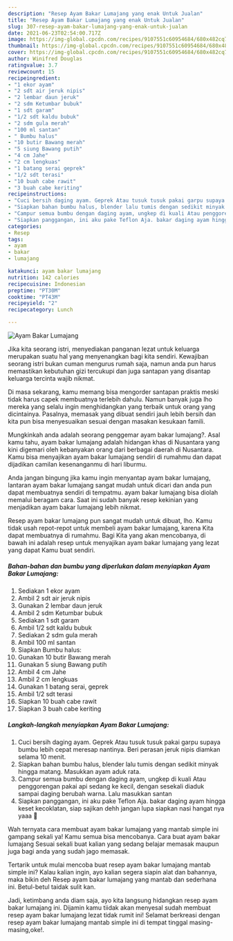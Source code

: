 ```yaml
---
description: "Resep Ayam Bakar Lumajang yang enak Untuk Jualan"
title: "Resep Ayam Bakar Lumajang yang enak Untuk Jualan"
slug: 307-resep-ayam-bakar-lumajang-yang-enak-untuk-jualan
date: 2021-06-23T02:54:00.717Z
image: https://img-global.cpcdn.com/recipes/9107551c60954684/680x482cq70/ayam-bakar-lumajang-foto-resep-utama.jpg
thumbnail: https://img-global.cpcdn.com/recipes/9107551c60954684/680x482cq70/ayam-bakar-lumajang-foto-resep-utama.jpg
cover: https://img-global.cpcdn.com/recipes/9107551c60954684/680x482cq70/ayam-bakar-lumajang-foto-resep-utama.jpg
author: Winifred Douglas
ratingvalue: 3.7
reviewcount: 15
recipeingredient:
- "1 ekor ayam"
- "2 sdt air jeruk nipis"
- "2 lembar daun jeruk"
- "2 sdm Ketumbar bubuk"
- "1 sdt garam"
- "1/2 sdt kaldu bubuk"
- "2 sdm gula merah"
- "100 ml santan"
- " Bumbu halus"
- "10 butir Bawang merah"
- "5 siung Bawang putih"
- "4 cm Jahe"
- "2 cm lengkuas"
- "1 batang serai geprek"
- "1/2 sdt terasi"
- "10 buah cabe rawit"
- "3 buah cabe keriting"
recipeinstructions:
- "Cuci bersih daging ayam. Geprek Atau tusuk tusuk pakai garpu supaya bumbu lebih cepat meresap nantinya. Beri perasan jeruk nipis diamkan selama 10 menit."
- "Siapkan bahan bumbu halus, blender lalu tumis dengan sedikit minyak hingga matang. Masukkan ayam aduk rata."
- "Campur semua bumbu dengan daging ayam, ungkep di kuali Atau penggorengan pakai api sedang ke kecil, dengan sesekali diaduk sampai daging berubah warna. Lalu masukkan santan"
- "Siapkan panggangan, ini aku pake Teflon Aja. bakar daging ayam hingga keset kecoklatan, siap sajikan dehh jangan lupa siapkan nasi hangat nya yaaa 🤗"
categories:
- Resep
tags:
- ayam
- bakar
- lumajang

katakunci: ayam bakar lumajang 
nutrition: 142 calories
recipecuisine: Indonesian
preptime: "PT30M"
cooktime: "PT43M"
recipeyield: "2"
recipecategory: Lunch

---
```



![Ayam Bakar Lumajang](https://img-global.cpcdn.com/recipes/9107551c60954684/680x482cq70/ayam-bakar-lumajang-foto-resep-utama.jpg)

Jika kita seorang istri, menyediakan panganan lezat untuk keluarga merupakan suatu hal yang menyenangkan bagi kita sendiri. Kewajiban seorang istri bukan cuman mengurus rumah saja, namun anda pun harus memastikan kebutuhan gizi tercukupi dan juga santapan yang disantap keluarga tercinta wajib nikmat.

Di masa  sekarang, kamu memang bisa mengorder santapan praktis meski tidak harus capek membuatnya terlebih dahulu. Namun banyak juga lho mereka yang selalu ingin menghidangkan yang terbaik untuk orang yang dicintainya. Pasalnya, memasak yang dibuat sendiri jauh lebih bersih dan kita pun bisa menyesuaikan sesuai dengan masakan kesukaan famili. 



Mungkinkah anda adalah seorang penggemar ayam bakar lumajang?. Asal kamu tahu, ayam bakar lumajang adalah hidangan khas di Nusantara yang kini digemari oleh kebanyakan orang dari berbagai daerah di Nusantara. Kamu bisa menyajikan ayam bakar lumajang sendiri di rumahmu dan dapat dijadikan camilan kesenanganmu di hari liburmu.

Anda jangan bingung jika kamu ingin menyantap ayam bakar lumajang, lantaran ayam bakar lumajang sangat mudah untuk dicari dan anda pun dapat membuatnya sendiri di tempatmu. ayam bakar lumajang bisa diolah memalui beragam cara. Saat ini sudah banyak resep kekinian yang menjadikan ayam bakar lumajang lebih nikmat.

Resep ayam bakar lumajang pun sangat mudah untuk dibuat, lho. Kamu tidak usah repot-repot untuk membeli ayam bakar lumajang, karena Kita dapat membuatnya di rumahmu. Bagi Kita yang akan mencobanya, di bawah ini adalah resep untuk menyajikan ayam bakar lumajang yang lezat yang dapat Kamu buat sendiri.

<!--inarticleads1-->

##### Bahan-bahan dan bumbu yang diperlukan dalam menyiapkan Ayam Bakar Lumajang:

1. Sediakan 1 ekor ayam
1. Ambil 2 sdt air jeruk nipis
1. Gunakan 2 lembar daun jeruk
1. Ambil 2 sdm Ketumbar bubuk
1. Sediakan 1 sdt garam
1. Ambil 1/2 sdt kaldu bubuk
1. Sediakan 2 sdm gula merah
1. Ambil 100 ml santan
1. Siapkan  Bumbu halus:
1. Gunakan 10 butir Bawang merah
1. Gunakan 5 siung Bawang putih
1. Ambil 4 cm Jahe
1. Ambil 2 cm lengkuas
1. Gunakan 1 batang serai, geprek
1. Ambil 1/2 sdt terasi
1. Siapkan 10 buah cabe rawit
1. Siapkan 3 buah cabe keriting




<!--inarticleads2-->

##### Langkah-langkah menyiapkan Ayam Bakar Lumajang:

1. Cuci bersih daging ayam. Geprek Atau tusuk tusuk pakai garpu supaya bumbu lebih cepat meresap nantinya. Beri perasan jeruk nipis diamkan selama 10 menit.
1. Siapkan bahan bumbu halus, blender lalu tumis dengan sedikit minyak hingga matang. Masukkan ayam aduk rata.
1. Campur semua bumbu dengan daging ayam, ungkep di kuali Atau penggorengan pakai api sedang ke kecil, dengan sesekali diaduk sampai daging berubah warna. Lalu masukkan santan
1. Siapkan panggangan, ini aku pake Teflon Aja. bakar daging ayam hingga keset kecoklatan, siap sajikan dehh jangan lupa siapkan nasi hangat nya yaaa 🤗




Wah ternyata cara membuat ayam bakar lumajang yang mantab simple ini gampang sekali ya! Kamu semua bisa mencobanya. Cara buat ayam bakar lumajang Sesuai sekali buat kalian yang sedang belajar memasak maupun juga bagi anda yang sudah jago memasak.

Tertarik untuk mulai mencoba buat resep ayam bakar lumajang mantab simple ini? Kalau kalian ingin, ayo kalian segera siapin alat dan bahannya, maka bikin deh Resep ayam bakar lumajang yang mantab dan sederhana ini. Betul-betul taidak sulit kan. 

Jadi, ketimbang anda diam saja, ayo kita langsung hidangkan resep ayam bakar lumajang ini. Dijamin kamu tiidak akan menyesal sudah membuat resep ayam bakar lumajang lezat tidak rumit ini! Selamat berkreasi dengan resep ayam bakar lumajang mantab simple ini di tempat tinggal masing-masing,oke!.

